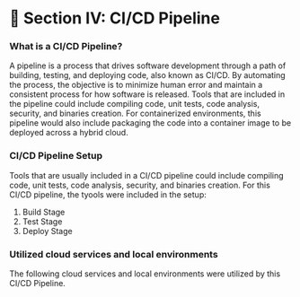 # :diamond_shape_with_a_dot_inside: Section IV: CI/CD Pipeline

### What is a CI/CD Pipeline?
A pipeline is a process that drives software development through a path of building, testing, and deploying code, also known as CI/CD. By automating the process, the objective is to minimize human error and maintain a consistent process for how software is released.
Tools that are included in the pipeline could include compiling code, unit tests, code analysis, security, and binaries creation. For containerized environments, this pipeline would also include packaging the code into a container image to be deployed across a hybrid cloud.

### CI/CD Pipeline Setup
Tools that are usually included in a CI/CD pipeline could include compiling code, unit tests, code analysis, security, and binaries creation.
For this CI/CD pipeline, the tyools were included in the setup:

1. Build Stage
2. Test Stage
3. Deploy Stage

### Utilized cloud services and local environments
The following cloud services and local environments were utilized by this CI/CD Pipeline.
